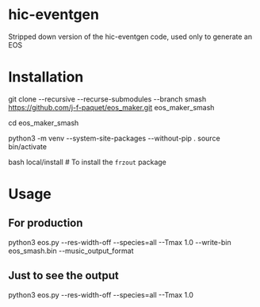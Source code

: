 # hic-eventgen

Stripped down version of the hic-eventgen code, used only to generate an EOS


# Installation

git clone --recursive --recurse-submodules --branch smash https://github.com/j-f-paquet/eos_maker.git eos_maker_smash

cd eos_maker_smash

python3 -m venv --system-site-packages --without-pip .
source bin/activate

bash local/install  # To install the `frzout` package

# Usage

## For production

python3 eos.py --res-width-off --species=all --Tmax 1.0 --write-bin eos_smash.bin --music_output_format

## Just to see the output

python3 eos.py --res-width-off --species=all --Tmax 1.0
